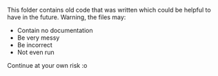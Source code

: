 This folder contains old code that was written which could be helpful to have in the future.
Warning, the files may:

- Contain no documentation
- Be very messy
- Be incorrect
- Not even run

Continue at your own risk :o
